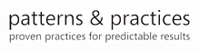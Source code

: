 [![patterns & practices](media/guidance-pnp-include/pnp-logo.png)](http://aka.ms/mspnp)



<!--HONumber=Nov16_HO4-->


